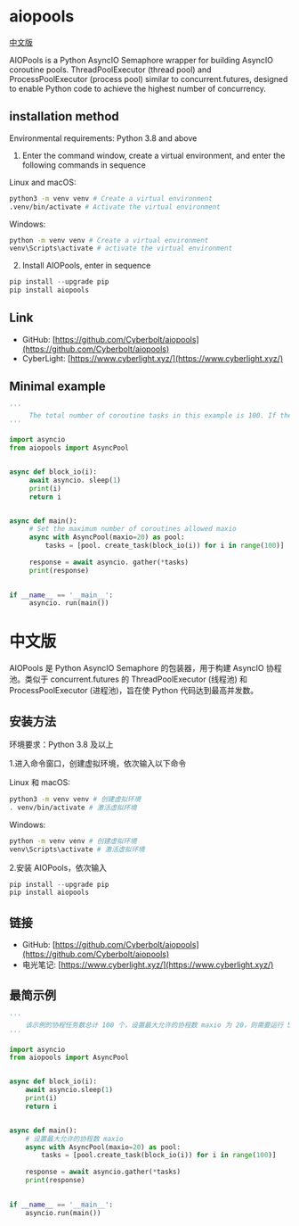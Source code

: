 # aiopools

[中文版](#中文版)

AIOPools is a Python AsyncIO Semaphore wrapper for building AsyncIO coroutine pools. ThreadPoolExecutor (thread pool) and ProcessPoolExecutor (process pool) similar to concurrent.futures, designed to enable Python code to achieve the highest number of concurrency.

## installation method

Environmental requirements: Python 3.8 and above

1. Enter the command window, create a virtual environment, and enter the following commands in sequence

Linux and macOS:

```bash
python3 -m venv venv # Create a virtual environment
.venv/bin/activate # Activate the virtual environment
```

Windows:

```bash
python -m venv venv # Create a virtual environment
venv\Scripts\activate # activate the virtual environment
```

2. Install AIOPools, enter in sequence


```python
pip install --upgrade pip
pip install aiopools
```

## Link

- GitHub: [https://github.com/Cyberbolt/aiopools](https://github.com/Cyberbolt/aiopools)
- CyberLight: [https://www.cyberlight.xyz/](https://www.cyberlight.xyz/)

## Minimal example

```python
'''
     The total number of coroutine tasks in this example is 100. If the maximum allowed number of coroutines maxio is set to 20, it needs to run 5 times to complete.
'''

import asyncio
from aiopools import AsyncPool


async def block_io(i):
     await asyncio. sleep(1)
     print(i)
     return i


async def main():
     # Set the maximum number of coroutines allowed maxio
     async with AsyncPool(maxio=20) as pool:
         tasks = [pool. create_task(block_io(i)) for i in range(100)]
    
     response = await asyncio. gather(*tasks)
     print(response)
    

if __name__ == '__main__':
     asyncio. run(main())

```

# 中文版

AIOPools 是 Python AsyncIO Semaphore 的包装器，用于构建 AsyncIO 协程池。类似于 concurrent.futures 的 ThreadPoolExecutor (线程池) 和 ProcessPoolExecutor (进程池)，旨在使 Python 代码达到最高并发数。

## 安装方法

环境要求：Python 3.8 及以上

1.进入命令窗口，创建虚拟环境，依次输入以下命令

Linux 和 macOS:

```bash
python3 -m venv venv # 创建虚拟环境
. venv/bin/activate # 激活虚拟环境
```

Windows:

```bash
python -m venv venv # 创建虚拟环境
venv\Scripts\activate # 激活虚拟环境
```

2.安装 AIOPools，依次输入


```python
pip install --upgrade pip
pip install aiopools
```

## 链接

- GitHub: [https://github.com/Cyberbolt/aiopools](https://github.com/Cyberbolt/aiopools) 
- 电光笔记: [https://www.cyberlight.xyz/](https://www.cyberlight.xyz/)

## 最简示例

```python
'''
    该示例的协程任务数总计 100 个，设置最大允许的协程数 maxio 为 20，则需要运行 5 次才能完成。
'''

import asyncio
from aiopools import AsyncPool


async def block_io(i):
    await asyncio.sleep(1)
    print(i)
    return i


async def main():
    # 设置最大允许的协程数 maxio
    async with AsyncPool(maxio=20) as pool:
        tasks = [pool.create_task(block_io(i)) for i in range(100)]
    
    response = await asyncio.gather(*tasks)
    print(response)
    

if __name__ == '__main__':
    asyncio.run(main())

```
